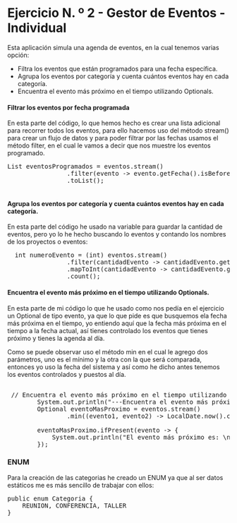 
# Ejercicio N. º 2 - Gestor de Eventos - Individual

Esta aplicación simula una agenda de eventos, en la cual tenemos varias opción:

+ Filtra los eventos que están programados para una fecha específica.
+ Agrupa los eventos por categoría y cuenta cuántos eventos hay en cada categoría.
+ Encuentra el evento más próximo en el tiempo utilizando Optionals.


#### Filtrar los eventos por fecha programada
En esta parte del código, lo que hemos hecho es crear una lista adicional para recorrer todos los eventos, para 
ello hacemos uso del método stream() para crear un flujo de datos y para poder filtrar por las fechas usamos el método filter,
en el cual le vamos a decir que nos muestre los eventos programado.

<pre>
List<Evento> eventosProgramados = eventos.stream()
                .filter(evento -> evento.getFecha().isBefore(LocalDate.of(LocalDate.now().getYear(), 12, 31)))
                .toList();

</pre>


#### Agrupa los eventos por categoría y cuenta cuántos eventos hay en cada categoría.
En esta parte del código he usado na variable para guardar la cantidad de eventos, pero yo lo he hecho buscando lo eventos y contando los nombres de los proyectos o eventos:
<pre>
  int numeroEvento = (int) eventos.stream()
                .filter(cantidadEvento -> cantidadEvento.getCategoria().equals(Categoria.REUNION))
                .mapToInt(cantidadEvento -> cantidadEvento.getNombre().length())// Cuento por nombre de los eventos.
                .count();
</pre>


#### Encuentra el evento más próximo en el tiempo utilizando Optionals.
En esta parte de mi código lo que he usado como nos pedía en el ejercicio un Optional de tipo evento, ya que lo que
pide es que busquemos ela fecha más próxima en el tiempo, yo entiendo aquí que la fecha más próxima en el tiempo a la fecha actual,
así tienes controlado los eventos que tienes próximo y tienes la agenda al día.

Como se puede observar uso el método min en el cual le agrego dos parámetros, uno es el mínimo y la otra con la que será comparada, entonces
yo uso la fecha del sistema y así como he dicho antes tenemos los eventos controlados y puestos al día.

<pre>

 // Encuentra el evento más próximo en el tiempo utilizando Optionals.
        System.out.println("---Encuentra el evento más próximo en el tiempo utilizando Optionals---");
        Optional<Evento> eventoMasProximo = eventos.stream()
                .min((evento1, evento2) -> LocalDate.now().compareTo(evento1.getFecha()));//Comparamos la fecha más próxima con la fecha actual.

        eventoMasProximo.ifPresent(evento -> {
            System.out.println("El evento más próximo es: \n" + evento);
        });
</pre>

### ENUM
Para la creación de las categorias he creado un ENUM ya que al ser datos estáticos me es más sencillo de trabajar con ellos:

<pre>
public enum Categoria {
    REUNION, CONFERENCIA, TALLER
}

</pre>